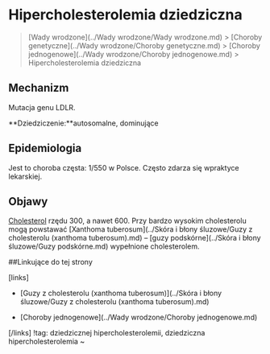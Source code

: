 # Hipercholesterolemia dziedziczna

> [Wady wrodzone](../Wady wrodzone/Wady wrodzone.md) > [Choroby genetyczne](../Wady wrodzone/Choroby genetyczne.md) > [Choroby jednogenowe](../Wady wrodzone/Choroby jednogenowe.md) > Hipercholesterolemia dziedziczna



## Mechanizm

Mutacja genu LDLR.

**Dziedziczenie:**autosomalne, dominujące



## Epidemiologia

Jest to choroba częsta: 1/550 w Polsce. Często zdarza się wpraktyce lekarskiej.



## Objawy

[Cholesterol](../../Badania/Laboratoryjne/Cholesterol.md) rzędu 300, a nawet 600. Przy bardzo wysokim cholesterolu mogą powstawać [Xanthoma tuberosum](../Skóra i błony śluzowe/Guzy z cholesterolu (xanthoma tuberosum).md) – [guzy podskórne](../Skóra i błony śluzowe/Guzy podskórne.md) wypełnione cholesterolem.



##Linkujące do tej strony

[links]

- [Guzy z cholesterolu (xanthoma tuberosum)](../Skóra i błony śluzowe/Guzy z cholesterolu (xanthoma tuberosum).md)

- [Choroby jednogenowe](../Wady wrodzone/Choroby jednogenowe.md)


[/links]
!tag: dziedzicznej hipercholesterolemii, dziedziczna hipercholesterolemia
~

